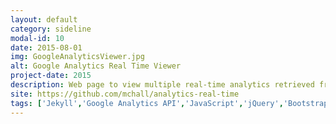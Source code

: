 ```yaml
---
layout: default
category: sideline
modal-id: 10
date: 2015-08-01
img: GoogleAnalyticsViewer.jpg
alt: Google Analytics Real Time Viewer
project-date: 2015
description: Web page to view multiple real-time analytics retrieved from the Google Analytics API.
site: https://github.com/mchall/analytics-real-time
tags: ['Jekyll','Google Analytics API','JavaScript','jQuery','Bootstrap','HTML']
---
```

